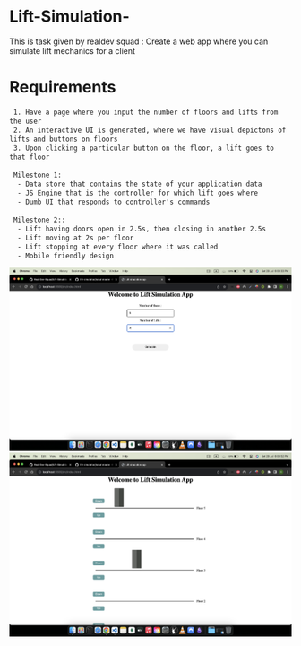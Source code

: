 # Lift-Simulation-

This is task given by realdev squad :
Create a web app where you can simulate lift mechanics for a client
   
   # Requirements
     1. Have a page where you input the number of floors and lifts from the user
     2. An interactive UI is generated, where we have visual depictons of lifts and buttons on floors
     3. Upon clicking a particular button on the floor, a lift goes to that floor
   
     Milestone 1:
      - Data store that contains the state of your application data
      - JS Engine that is the controller for which lift goes where
      - Dumb UI that responds to controller's commands
      
     Milestone 2::
      - Lift having doors open in 2.5s, then closing in another 2.5s
      - Lift moving at 2s per floor
      - Lift stopping at every floor where it was called
      - Mobile friendly design

![Enter number of lifts and floors](FloorAndLifts.png)
![Move lifts Up and Down](MoveLiftsUpAndDown.png)

